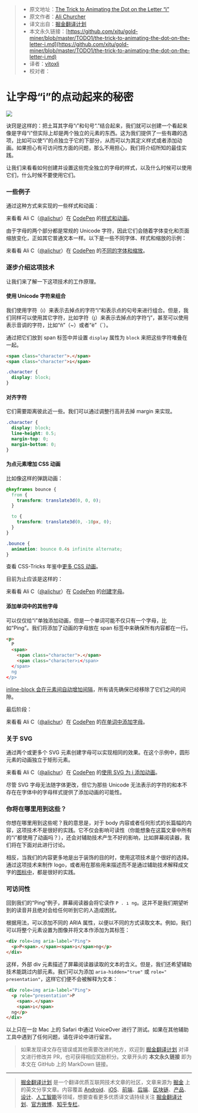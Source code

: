 > * 原文地址：[The Trick to Animating the Dot on the Letter “i”](https://css-tricks.com/the-trick-to-animating-the-dot-on-the-letter-i/)
> * 原文作者：[Ali Churcher](https://css-tricks.com/author/alichurcher/)
> * 译文出自：[掘金翻译计划](https://github.com/xitu/gold-miner)
> * 本文永久链接：[https://github.com/xitu/gold-miner/blob/master/TODO1/the-trick-to-animating-the-dot-on-the-letter-i.md](https://github.com/xitu/gold-miner/blob/master/TODO1/the-trick-to-animating-the-dot-on-the-letter-i.md)
> * 译者：[vitoxli](https://github.com/vitoxli)
> * 校对者：

# 让字母“i”的点动起来的秘密

![](https://res.cloudinary.com/css-tricks/image/fetch/w_1200,q_auto,f_auto/https://css-tricks.com/wp-content/uploads/2019/10/letter-i-collage.png)

诀窍是这样的：把土耳其字母“ı”和句号“.”结合起来，我们就可以创建一个看起来像是字母“i”但实际上却是两个独立的元素的东西。这为我们提供了一些有趣的选项，比如可以使“i”的点独立于它的下部分，从而可以为其定义样式或者添加动画。如果担心有可访问性方面的问题，那么不用担心，我们将介绍所知的最佳实践。

让我们来看看如何创建并设置这些完全独立的字母的样式，以及什么时候可以使用它们，什么时候不要使用它们。

### 一些例子

通过这种方式来实现的一些样式和动画：

来看看 Ali C（[@alichur](https://codepen.io/alichur)）在 [CodePen](https://codepen.io) 的[样式和动画](https://codepen.io/alichur/pen/vYYLdej)。

由于字母的两个部分都是常规的 Unicode 字符，因此它们会随着字体变化和页面缩放变化，正如其它普通文本一样。以下是一些不同字体、样式和缩放的示例：

来看看 Ali C（[@alichur](https://codepen.io/alichur)）在 [CodePen](https://codepen.io) 的[不同的字体和缩放](https://codepen.io/alichur/pen/YzzwYEG)。

### 逐步介绍这项技术

让我们来了解一下这项技术的工作原理。

#### 使用 Unicode 字符来组合

我们使用字符（ı）来表示去掉点的字符“i”和表示点的句号来进行组合。但是，我们同样可以使用其它字符，比如字符（ȷ）来表示去掉点的字符“j”，甚至可以使用表示音调的字符，比如“ñ”（~）或者“è”（`）。

通过把它们放到 span 标签中并设置 `display` 属性为 `block` 来把这些字符堆叠在一起。

```html
<span class="character">.</span>
<span class="character">ı</span>
```

```css
.character {
  display: block;
}
```

#### 对齐字符

它们需要距离彼此近一些。我们可以通过调整行高并去掉 margin 来实现。

```css
.character {
  display: block;
  line-height: 0.5;
  margin-top: 0;
  margin-bottom: 0;
}
```

#### 为点元素增加 CSS 动画

比如像这样的弹跳动画：

```css
@keyframes bounce {
  from {
    transform: translate3d(0, 0, 0);
  }

  to {
    transform: translate3d(0, -10px, 0);
  }
}

.bounce {
  animation: bounce 0.4s infinite alternate;
}
```

查看 CSS-Tricks 年鉴中[更多 CSS 动画](https://css-tricks.com/almanac/properties/a/animation/)。

目前为止应该是这样的：

来看看 Ali C（[@alichur](https://codepen.io/alichur)）在 [CodePen](https://codepen.io) 的[创建字母](https://codepen.io/alichur/pen/OJJNZYO)。

#### 添加单词中的其他字母

可以仅仅给“i”单独添加动画，但是一个单词可能不仅只有一个字母，比如“Ping”。我们将添加了动画的字母放在 span 标签中来确保所有内容都在一行。

```html
<p>
  P
  <span>
    <span class="character">.</span>
    <span class="character>ı</span> 
  </span>
  ng
</p>
```

[inline-block 会在元素间自动增加间隔](https://css-tricks.com/fighting-the-space-between-inline-block-elements/)，所有请先确保已经移除了它们之间的间隙。

最后阶段：

来看看 Ali C（[@alichur](https://codepen.io/alichur)）在 [CodePen](https://codepen.io) 的[在单词中添加字母](https://codepen.io/alichur/pen/WNNwzov)。

### 关于 SVG

通过两个或更多个 SVG 元素创建字母可以实现相同的效果。在这个示例中，圆形元素的动画独立于矩形元素。

来看看 Ali C（[@alichur](https://codepen.io/alichur)）在 [CodePen](https://codepen.io) 的[使用 SVG 为 i 添加动画](https://codepen.io/alichur/pen/eYYgyEB)。

尽管 SVG 字母无法随字体更改，但它为那些 Unicode 无法表示的字符的和本不存在在字体中的字母样式提供了添加动画的可能性。

### 你将在哪里用到这些？

你想在哪里用到这些呢？我的意思是，对于 body 内容或者任何形式的长篇幅的内容，这项技术不是很好的实践。它不仅会影响可读性（你能想象在这篇文章中所有的“i”都使用了动画吗？），还会对辅助技术产生不好的影响，比如屏幕阅读器，我们将在下面对此进行讨论。

相反，当我们的内容更多地是出于装饰的目的时，使用这项技术是个很好的选择。通过这项技术来制作 logo，或者用在那些用来描述而不是通过辅助技术解释成文字的[图标中](https://css-tricks.com/tips-aligning-icons-text/)，都是很好的实践。

### 可访问性

回到我们的“Ping”例子，屏幕阅读器会将它读作 `P . ı ng`。这并不是我们期望听到的读音并且绝对会给任何听到它的人造成困扰。

根据用法，可以添加不同的 ARIA 属性，以便以不同的方式读取文本。例如，我们可以将整个元素设置为图像并将文本作添加为其标签：

```html
<div role=img aria-label="Ping">
  <p>P<span>.</span><span>ı</span>ng</p>
</div>
```

这样，外部 div 元素描述了屏幕阅读器读取的文本的含义。但是，我们还希望辅助技术能跳过内部元素。我们可以为添加 `aria-hidden="true"` 或 `role=" presentation"`，这样它们便不会被解释为文本：

```html
<div role=img aria-label="Ping">
  <p role="presentation">P
    <span>.</span>
    <span>ı</span>
  ng</p>
</div>
```

以上只在一台 Mac 上的 Safari 中通过 VoiceOver 进行了测试。如果在其他辅助工具中遇到了任何问题，请在评论中进行留言。

> 如果发现译文存在错误或其他需要改进的地方，欢迎到 [掘金翻译计划](https://github.com/xitu/gold-miner) 对译文进行修改并 PR，也可获得相应奖励积分。文章开头的 **本文永久链接** 即为本文在 GitHub 上的 MarkDown 链接。

---

> [掘金翻译计划](https://github.com/xitu/gold-miner) 是一个翻译优质互联网技术文章的社区，文章来源为 [掘金](https://juejin.im) 上的英文分享文章。内容覆盖 [Android](https://github.com/xitu/gold-miner#android)、[iOS](https://github.com/xitu/gold-miner#ios)、[前端](https://github.com/xitu/gold-miner#前端)、[后端](https://github.com/xitu/gold-miner#后端)、[区块链](https://github.com/xitu/gold-miner#区块链)、[产品](https://github.com/xitu/gold-miner#产品)、[设计](https://github.com/xitu/gold-miner#设计)、[人工智能](https://github.com/xitu/gold-miner#人工智能)等领域，想要查看更多优质译文请持续关注 [掘金翻译计划](https://github.com/xitu/gold-miner)、[官方微博](http://weibo.com/juejinfanyi)、[知乎专栏](https://zhuanlan.zhihu.com/juejinfanyi)。
